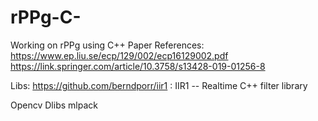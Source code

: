 # rPPg-C-
Working on rPPg using C++
Paper References:
https://www.ep.liu.se/ecp/129/002/ecp16129002.pdf
https://link.springer.com/article/10.3758/s13428-019-01256-8

Libs:
https://github.com/berndporr/iir1 : IIR1 -- Realtime C++ filter library

Opencv
Dlibs
mlpack
